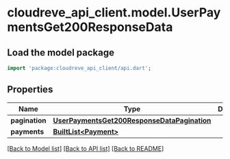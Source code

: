 # cloudreve_api_client.model.UserPaymentsGet200ResponseData

## Load the model package
```dart
import 'package:cloudreve_api_client/api.dart';
```

## Properties
Name | Type | Description | Notes
------------ | ------------- | ------------- | -------------
**pagination** | [**UserPaymentsGet200ResponseDataPagination**](UserPaymentsGet200ResponseDataPagination.md) |  | 
**payments** | [**BuiltList&lt;Payment&gt;**](Payment.md) |  | 

[[Back to Model list]](../README.md#documentation-for-models) [[Back to API list]](../README.md#documentation-for-api-endpoints) [[Back to README]](../README.md)


